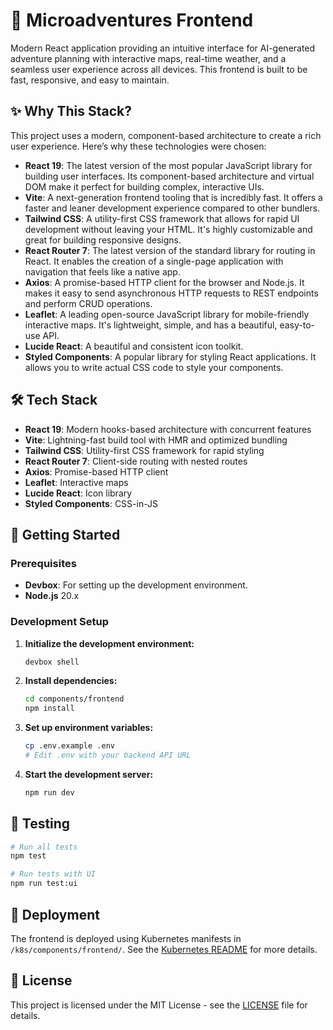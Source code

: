 # 🎨 Microadventures Frontend

Modern React application providing an intuitive interface for AI-generated adventure planning with interactive maps, real-time weather, and a seamless user experience across all devices. This frontend is built to be fast, responsive, and easy to maintain.

## ✨ Why This Stack?

This project uses a modern, component-based architecture to create a rich user experience. Here’s why these technologies were chosen:

- **React 19**: The latest version of the most popular JavaScript library for building user interfaces. Its component-based architecture and virtual DOM make it perfect for building complex, interactive UIs.
- **Vite**: A next-generation frontend tooling that is incredibly fast. It offers a faster and leaner development experience compared to other bundlers.
- **Tailwind CSS**: A utility-first CSS framework that allows for rapid UI development without leaving your HTML. It's highly customizable and great for building responsive designs.
- **React Router 7**: The latest version of the standard library for routing in React. It enables the creation of a single-page application with navigation that feels like a native app.
- **Axios**: A promise-based HTTP client for the browser and Node.js. It makes it easy to send asynchronous HTTP requests to REST endpoints and perform CRUD operations.
- **Leaflet**: A leading open-source JavaScript library for mobile-friendly interactive maps. It's lightweight, simple, and has a beautiful, easy-to-use API.
- **Lucide React**: A beautiful and consistent icon toolkit.
- **Styled Components**: A popular library for styling React applications. It allows you to write actual CSS code to style your components.

## 🛠️ Tech Stack

- **React 19**: Modern hooks-based architecture with concurrent features
- **Vite**: Lightning-fast build tool with HMR and optimized bundling
- **Tailwind CSS**: Utility-first CSS framework for rapid styling
- **React Router 7**: Client-side routing with nested routes
- **Axios**: Promise-based HTTP client
- **Leaflet**: Interactive maps
- **Lucide React**: Icon library
- **Styled Components**: CSS-in-JS

## 🚀 Getting Started

### Prerequisites

- **Devbox**: For setting up the development environment.
- **Node.js** 20.x

### Development Setup

1. **Initialize the development environment:**

   ```bash
   devbox shell
   ```

2. **Install dependencies:**

   ```bash
   cd components/frontend
   npm install
   ```

3. **Set up environment variables:**

   ```bash
   cp .env.example .env
   # Edit .env with your backend API URL
   ```

4. **Start the development server:**
   ```bash
   npm run dev
   ```

## 🧪 Testing

```bash
# Run all tests
npm test

# Run tests with UI
npm run test:ui
```

## 🚀 Deployment

The frontend is deployed using Kubernetes manifests in `/k8s/components/frontend/`. See the [Kubernetes README](../../k8s/README.md) for more details.

## 📄 License

This project is licensed under the MIT License - see the [LICENSE](../../LICENSE) file for details.
